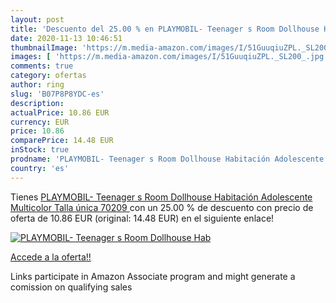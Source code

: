 ```yaml
---
layout: post
title: 'Descuento del 25.00 % en PLAYMOBIL- Teenager s Room Dollhouse Hab'
date: 2020-11-13 10:46:51
thumbnailImage: 'https://m.media-amazon.com/images/I/51GuuqiuZPL._SL200_.jpg'
images: [ 'https://m.media-amazon.com/images/I/51GuuqiuZPL._SL200_.jpg' ]
comments: true
category: ofertas
author: ring
slug: 'B07P8P8YDC-es'
description:
actualPrice: 10.86 EUR
currency: EUR
price: 10.86
comparePrice: 14.48 EUR
inStock: true
prodname: 'PLAYMOBIL- Teenager s Room Dollhouse Habitación Adolescente  Multicolor  Talla única  70209 '
country: 'es'
---
```


Tienes [PLAYMOBIL- Teenager s Room Dollhouse Habitación Adolescente  Multicolor  Talla única  70209 ](https://www.amazon.es/dp/B07P8P8YDC/?tag=tolees-21) con un 25.00 % de descuento con precio de oferta de 10.86 EUR (original: 14.48 EUR) en el siguiente enlace!

[![PLAYMOBIL- Teenager s Room Dollhouse Hab](https://m.media-amazon.com/images/I/51GuuqiuZPL._SL200_.jpg)](https://www.amazon.es/dp/B07P8P8YDC/?tag=tolees-21)

[Accede a la oferta!!](https://www.amazon.es/dp/B07P8P8YDC/?tag=tolees-21)

Links participate in Amazon Associate program and might generate a comission on qualifying sales


